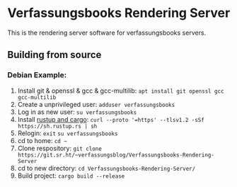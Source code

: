# Verfassungsbooks Rendering Server

This is the rendering server software for verfassungsbooks servers.

## Building from source
### Debian Example:
1. Install git & openssl & gcc & gcc-multilib:
`apt install git openssl gcc gcc-multilib`
2. Create a unprivileged user:
`adduser verfassungsbooks`
3. Log in as new user:
`su verfassungsbooks`
4. Install [rustup and cargo](https://rustup.rs/):
   `curl --proto '=https' --tlsv1.2 -sSf https://sh.rustup.rs | sh`
5. Relogin:
`exit`
`su verfassungsbooks`
7. cd to home:
`cd ~`
6. Clone respository:
`git clone https://git.sr.ht/~verfassungsblog/Verfassungsbooks-Rendering-Server`
7. cd to new directory:
`cd Verfassungsbooks-Rendering-Server/`
8. Build project:
`cargo build --release`
